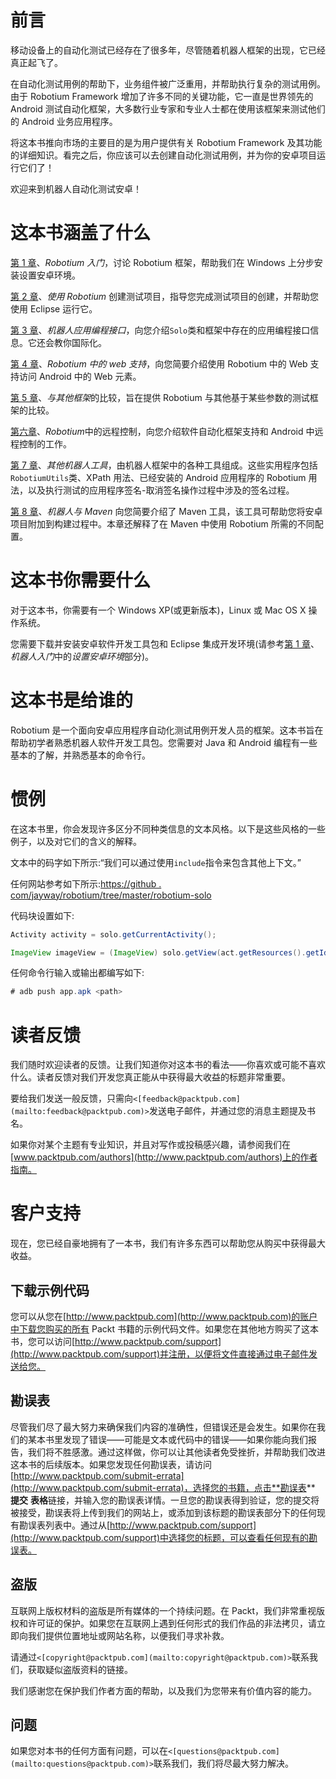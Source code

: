 # 前言

移动设备上的自动化测试已经存在了很多年，尽管随着机器人框架的出现，它已经真正起飞了。

在自动化测试用例的帮助下，业务组件被广泛重用，并帮助执行复杂的测试用例。由于 Robotium Framework 增加了许多不同的关键功能，它一直是世界领先的 Android 测试自动化框架，大多数行业专家和专业人士都在使用该框架来测试他们的 Android 业务应用程序。

将这本书推向市场的主要目的是为用户提供有关 Robotium Framework 及其功能的详细知识。看完之后，你应该可以去创建自动化测试用例，并为你的安卓项目运行它们了！

欢迎来到机器人自动化测试安卓！

# 这本书涵盖了什么

[第 1 章](1.html "Chapter 1. Getting Started with Robotium")、*Robotium 入门*，讨论 Robotium 框架，帮助我们在 Windows 上分步安装设置安卓环境。

[第 2 章](2.html "Chapter 2. Creating a Test Project Using Robotium")、*使用 Robotium* 创建测试项目，指导您完成测试项目的创建，并帮助您使用 Eclipse 运行它。

[第 3 章](3.html "Chapter 3. Robotium APIs")、*机器人应用编程接口*，向您介绍`Solo`类和框架中存在的应用编程接口信息。它还会教你国际化。

[第 4 章](4.html "Chapter 4. Web Support in Robotium")、*Robotium 中的 web 支持*，向您简要介绍使用 Robotium 中的 Web 支持访问 Android 中的 Web 元素。

[第 5 章](5.html "Chapter 5. Comparison with Other Frameworks")、*与其他框架*的比较，旨在提供 Robotium 与其他基于某些参数的测试框架的比较。

[第六章](6.html "Chapter 6. Remote Control in Robotium")、*Robotium*中的远程控制，向您介绍软件自动化框架支持和 Android 中远程控制的工作。

[第 7 章](7.html "Chapter 7. Other Robotium Utilities")、*其他机器人工具*，由机器人框架中的各种工具组成。这些实用程序包括`RobotiumUtils`类、XPath 用法、已经安装的 Android 应用程序的 Robotium 用法，以及执行测试的应用程序签名-取消签名操作过程中涉及的签名过程。

[第 8 章](8.html "Chapter 8. Robotium with Maven")、*机器人与 Maven* 向您简要介绍了 Maven 工具，该工具可帮助您将安卓项目附加到构建过程中。本章还解释了在 Maven 中使用 Robotium 所需的不同配置。

# 这本书你需要什么

对于这本书，你需要有一个 Windows XP(或更新版本)，Linux 或 Mac OS X 操作系统。

您需要下载并安装安卓软件开发工具包和 Eclipse 集成开发环境(请参考[第 1 章](1.html "Chapter 1. Getting Started with Robotium")、*机器人入门*中的*设置安卓环境*部分)。

# 这本书是给谁的

Robotium 是一个面向安卓应用程序自动化测试用例开发人员的框架。这本书旨在帮助初学者熟悉机器人软件开发工具包。您需要对 Java 和 Android 编程有一些基本的了解，并熟悉基本的命令行。

# 惯例

在这本书里，你会发现许多区分不同种类信息的文本风格。以下是这些风格的一些例子，以及对它们的含义的解释。

文本中的码字如下所示:“我们可以通过使用`include`指令来包含其他上下文。”

任何网站参考如下所示:[https://github . com/jayway/robotium/tree/master/robotium-solo](https://github.com/jayway/robotium/tree/master/robotium-solo)

代码块设置如下:

```java
Activity activity = solo.getCurrentActivity();

ImageView imageView = (ImageView) solo.getView(act.getResources().getIdentifier("appicon", "id", act.getPackageName()));
```

任何命令行输入或输出都编写如下:

```java
# adb push app.apk <path>

```

# 读者反馈

我们随时欢迎读者的反馈。让我们知道你对这本书的看法——你喜欢或可能不喜欢什么。读者反馈对我们开发您真正能从中获得最大收益的标题非常重要。

要给我们发送一般反馈，只需向`<[feedback@packtpub.com](mailto:feedback@packtpub.com)>`发送电子邮件，并通过您的消息主题提及书名。

如果你对某个主题有专业知识，并且对写作或投稿感兴趣，请参阅我们在[www.packtpub.com/authors](http://www.packtpub.com/authors)上的作者指南。

# 客户支持

现在，您已经自豪地拥有了一本书，我们有许多东西可以帮助您从购买中获得最大收益。

## 下载示例代码

您可以从您在[http://www.packtpub.com](http://www.packtpub.com)的账户中下载您购买的所有 Packt 书籍的示例代码文件。如果您在其他地方购买了这本书，您可以访问[http://www.packtpub.com/support](http://www.packtpub.com/support)并注册，以便将文件直接通过电子邮件发送给您。

## 勘误表

尽管我们尽了最大努力来确保我们内容的准确性，但错误还是会发生。如果你在我们的某本书里发现了错误——可能是文本或代码中的错误——如果你能向我们报告，我们将不胜感激。通过这样做，你可以让其他读者免受挫折，并帮助我们改进这本书的后续版本。如果您发现任何勘误表，请访问[http://www.packtpub.com/submit-errata](http://www.packtpub.com/submit-errata)，选择您的书籍，点击**勘误表** **提交** **表格**链接，并输入您的勘误表详情。一旦您的勘误表得到验证，您的提交将被接受，勘误表将上传到我们的网站上，或添加到该标题的勘误表部分下的任何现有勘误表列表中。通过从[http://www.packtpub.com/support](http://www.packtpub.com/support)中选择您的标题，可以查看任何现有的勘误表。

## 盗版

互联网上版权材料的盗版是所有媒体的一个持续问题。在 Packt，我们非常重视版权和许可证的保护。如果您在互联网上遇到任何形式的我们作品的非法拷贝，请立即向我们提供位置地址或网站名称，以便我们寻求补救。

请通过`<[copyright@packtpub.com](mailto:copyright@packtpub.com)>`联系我们，获取疑似盗版资料的链接。

我们感谢您在保护我们作者方面的帮助，以及我们为您带来有价值内容的能力。

## 问题

如果您对本书的任何方面有问题，可以在`<[questions@packtpub.com](mailto:questions@packtpub.com)>`联系我们，我们将尽最大努力解决。